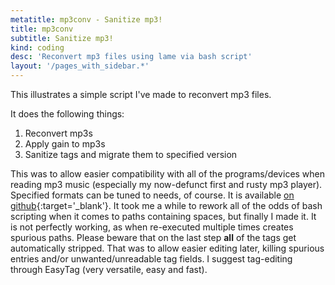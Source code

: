 ```yaml
---
metatitle: mp3conv - Sanitize mp3!
title: mp3conv
subtitle: Sanitize mp3!
kind: coding
desc: 'Reconvert mp3 files using lame via bash script'
layout: '/pages_with_sidebar.*'
---
```

This illustrates a simple script I've made to reconvert mp3 files.

It does the following things:

1. Reconvert mp3s
1. Apply gain to mp3s
1. Sanitize tags and migrate them to specified version

This was to allow easier compatibility with all of the programs/devices when reading mp3 music (especially my now-defunct first and rusty mp3 player). Specified formats can be tuned to needs, of course.
It is available [on github](https://github.com/fsvm88/mp3conv){:target='_blank'}.
It took me a while to rework all of the odds of bash scripting when it comes to paths containing spaces, but finally I made it. It is not perfectly working, as when re-executed multiple times creates spurious paths. Please beware that on the last step **all** of the tags get automatically stripped. That was to allow easier editing later, killing spurious entries and/or unwanted/unreadable tag fields.
I suggest tag-editing through EasyTag (very versatile, easy and fast).
